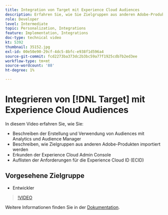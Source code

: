 ```yaml
---
title: Integration von Target mit Experience Cloud Audiences
description: Erfahren Sie, wie Sie Zielgruppen aus anderen Adobe-Produkten importieren. Machen Sie sich mit Experience Cloud Admin Console und den Anforderungen für die Experience Cloud ID (ECID) vertraut.
role: Developer
level: Intermediate
topic: Personalization, Integrations
feature: Implementation, Integrations
doc-type: technical video
kt: 5392
thumbnail: 35152.jpg
exl-id: 00e50e90-29cf-4dc5-8bfc-e938f1d596a4
source-git-commit: fcd2273ba373dc2b3bc59a77f1925cdb7b2ed3ee
workflow-type: tm+mt
source-wordcount: '88'
ht-degree: 1%

---
```


# Integrieren von [!DNL Target] mit Experience Cloud Audiences

In diesem Video erfahren Sie, wie Sie:

* Beschreiben der Erstellung und Verwendung von Audiences mit Analytics und Audience Manager
* Beschreiben, wie Zielgruppen aus anderen Adobe-Produkten importiert werden
* Erkunden der Experience Cloud Admin Console
* Auflisten der Anforderungen für die Experience Cloud ID (ECID)

## Vorgesehene Zielgruppe

* Entwickler

>[!VIDEO](https://video.tv.adobe.com/v/35152/?quality=12)

Weitere Informationen finden Sie in der [Dokumentation](https://experienceleague.adobe.com/docs/target/using/integrate/mmp.html?lang=de).
